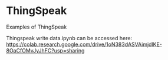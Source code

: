 # ThingSpeak
Examples of ThingSpeak

Thingspeak write data.ipynb can be accessed here:
https://colab.research.google.com/drive/1oN383dASVAimjdlKE-8OaCfOMvJyJhFC?usp=sharing
